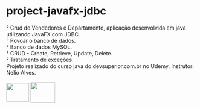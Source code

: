 # project-javafx-jdbc
<div>
° Crud de Vendedores e Departamento, aplicação desenvolvida em java utilizando JavaFX com JDBC.<br>
° Povoar o banco de dados.<br>
° Banco de dados MySQL.<br>
° CRUD - Create, Retrieve, Update, Delete.<br>
° Tratamento de exceções.<br>
Projeto realizado do curso java do devsuperior.com.br no Udemy. Instrutor: Nelio Alves.
</div>
<div style="display: inline_block"><br>
<img align="center" height="50" width="60" src="https://cdn.jsdelivr.net/gh/devicons/devicon/icons/java/java-original-wordmark.svg" />  
<img align="center" height="55" width="65" src="https://cdn.jsdelivr.net/gh/devicons/devicon/icons/mysql/mysql-original-wordmark.svg" />
</div>

